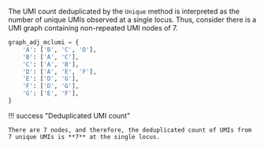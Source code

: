 The UMI count deduplicated by the `Unique` method is interpreted as the number of unique UMIs observed at a single locus. Thus, consider there is a UMI graph containing non-repeated UMI nodes of 7.

``` py
graph_adj_mclumi = {
    'A': ['B', 'C', 'D'],
    'B': ['A', 'C'],
    'C': ['A', 'B'],
    'D': ['A', 'E', 'F'],
    'E': ['D', 'G'],
    'F': ['D', 'G'],
    'G': ['E', 'F'],
}
```

!!! success "Deduplicated UMI count"

    There are 7 nodes, and therefore, the deduplicated count of UMIs from 7 unique UMIs is **7** at the single locus.